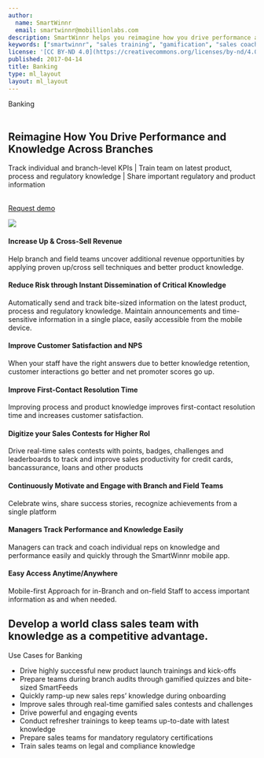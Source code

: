 ```yaml
---
author:
  name: SmartWinnr
  email: smartwinnr@mobillionlabs.com
description: SmartWinnr helps you reimagine how you drive performance and knowledge across branches. Track individual and branch-level KPIs | Train team on the latest product, process, and regulatory knowledge | Share important regulatory and product information.
keywords: ["smartwinnr", "sales training", "gamification", "sales coaching", "sales performance", "sales enablement", "solutions", "new product launch", "new offer launch", "new service launch", "train partners", "train distributors"]
license: '[CC BY-ND 4.0](https://creativecommons.org/licenses/by-nd/4.0)'
published: 2017-04-14
title: Banking
type: ml_layout
layout: ml_layout
---
```


<section class="ml_banking_top_section">
  <div class="row padding50">
    <div class="col-lg-10 col-md-10 col-sm-12 col-xs-12">
      <div class="ml_label ml_survey_badge">Banking</div><br>
      <h1>Reimagine How You Drive Performance and Knowledge Across Branches</h1>
      <div class="ml-font20 padding0">Track individual and branch-level KPIs | Train team on latest product, process and regulatory knowledge | Share important regulatory and product information</div></br>
      <p align="left" class="ml-padding-top ml-padding-bottom10"><a class="ml-button" align="center" href="/request-demo">Request demo</a></p>
    </div>
  </div>
  <img class="swoop" src="/images/swoop_mask.min.svg">
</section>

<section class="ml-background-white">
  <div class="padding50">
    <div class="row ml_text_flex_row">
      <div class="col-lg-4 col-md-4 col-sm-6 col-xs-12">
        <h4 class="ml-title-font">Increase Up & Cross-Sell Revenue</h4>
        <div class="ml-subtext">Help branch and field teams uncover additional revenue opportunities by applying proven up/cross sell techniques and better product knowledge.</div>
      </div>
      <div class="col-lg-4 col-md-4 col-sm-6 col-xs-12">
        <h4 class="ml-title-font">Reduce Risk through Instant Dissemination of Critical Knowledge</h4>
        <div class="ml-subtext">Automatically send and track bite-sized information on the latest product, process and regulatory knowledge. Maintain announcements and time-sensitive information in a single place, easily accessible from the mobile device.</div>
      </div>
      <div class="col-lg-4 col-md-4 col-sm-6 col-xs-12">
        <h4 class="ml-title-font">Improve Customer Satisfaction and NPS</h4>
        <div class="ml-subtext">When your staff have the right answers due to better knowledge retention, customer interactions go better and net promoter scores go up.</div>
      </div>
      <div class="col-lg-4 col-md-4 col-sm-6 col-xs-12">
        <h4 class="ml-title-font">Improve First-Contact Resolution Time</h4>
        <div class="ml-subtext">Improving process and product knowledge improves first-contact resolution time and increases customer satisfaction.</div>
      </div>
      <div class="col-lg-4 col-md-4 col-sm-6 col-xs-12">
        <h4 class="ml-title-font">Digitize your Sales Contests for Higher RoI</h4>
        <div class="ml-subtext">Drive real-time sales contests with points, badges, challenges and leaderboards to track and improve sales productivity for credit cards, bancassurance, loans and other products</div>
      </div>
      <div class="col-lg-4 col-md-4 col-sm-6 col-xs-12">
        <h4 class="ml-title-font">Continuously Motivate and Engage with Branch and Field Teams</h4>
        <div class="ml-subtext">Celebrate wins, share success stories, recognize achievements from a single platform</div>
      </div>
      <div class="col-lg-4 col-md-4 col-sm-6 col-xs-12">
        <h4 class="ml-title-font">Managers Track Performance and Knowledge Easily</h4>
        <div class="ml-subtext">Managers can track and coach individual reps on knowledge and performance easily and quickly through the SmartWinnr mobile app.</div>
      </div>
      <div class="col-lg-4 col-md-4 col-sm-6 col-xs-12">
        <h4 class="ml-title-font">Easy Access Anytime/Anywhere</h4>
        <div class="ml-subtext">Mobile-first Approach for in-Branch and on-field Staff to access important information as and when needed.</div>
      </div>
    </div>
  </div>
</section>

<section class="ml_background padding50">
    <div class="row ml-margin-bottom20">
      <div class="col-lg-5 col-md-5 col-sm-6 col-xs-12 ml-text-on-image">
        <h1>Develop a world class sales team with knowledge as a competitive advantage.</h1>
      </div>
      <div class="col-lg-7 col-md-7 col-sm-6 col-xs-12 ml-sales-use-case">
        <p class="ml-bold-text ml_body_text_black">Use Cases for Banking</p>
        <ul class="ml_ul_tick">
          <li class="ml_body_text_black">Drive highly successful new product launch trainings and kick-offs</li>
          <li class="ml_body_text_black">Prepare teams during branch audits through gamified quizzes and bite-sized SmartFeeds</li>
          <li class="ml_body_text_black">Quickly ramp-up new sales reps’ knowledge during onboarding</li>
          <li class="ml_body_text_black">Improve sales through real-time gamified sales contests and challenges</li>
          <li class="ml_body_text_black">Drive powerful and engaging events</li>
          <li class="ml_body_text_black">Conduct refresher trainings to keep teams up-to-date with latest knowledge</li>
          <li class="ml_body_text_black">Prepare sales teams for mandatory regulatory certifications</li>
          <li class="ml_body_text_black">Train sales teams on legal and compliance knowledge</li>
        </ul>
      </div>
    </div>
</section>